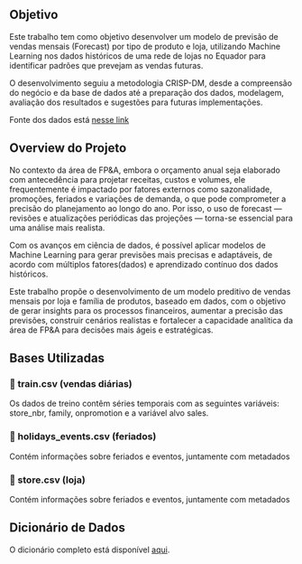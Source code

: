 ## Objetivo 

Este trabalho tem como objetivo desenvolver um modelo de previsão de vendas mensais (Forecast) por tipo de produto e loja, utilizando Machine Learning nos dados históricos de uma rede de lojas no Equador para identificar padrões que prevejam as vendas futuras.

O desenvolvimento seguiu a metodologia CRISP-DM, desde a compreensão do negócio e da base de dados até a preparação dos dados, modelagem, avaliação dos resultados e sugestões para futuras implementações.

Fonte dos dados está [nesse link](https://www.kaggle.com/c/store-sales-time-series-forecasting/data)


## Overview do Projeto

No contexto da área de FP&A, embora o orçamento anual seja elaborado com antecedência para projetar receitas, custos e volumes, ele frequentemente é impactado por fatores externos como sazonalidade, promoções, feriados e variações de demanda, o que pode comprometer a precisão do planejamento ao longo do ano. Por isso, o uso de forecast — revisões e atualizações periódicas das projeções — torna-se essencial para uma análise mais realista.

Com os avanços em ciência de dados, é possível aplicar modelos de Machine Learning para gerar previsões mais precisas e adaptáveis, de acordo com múltiplos fatores(dados) e aprendizado contínuo dos dados históricos.

Este trabalho propõe o desenvolvimento de um modelo preditivo de vendas mensais por loja e família de produtos, baseado em dados, com o objetivo de gerar insights para os processos financeiros,  aumentar a precisão das previsões, construir cenários realistas e fortalecer a capacidade analítica da área de FP&A para decisões mais ágeis e estratégicas.


## Bases Utilizadas

### 📁 train.csv (vendas diárias)
Os dados de treino contêm séries temporais com as seguintes variáveis: store_nbr, family, onpromotion e a variável alvo sales.

### 📁 holidays_events.csv (feriados)
Contém informações sobre feriados e eventos, juntamente com metadados

### 📁 store.csv (loja)
Contém informações sobre feriados e eventos, juntamente com metadados


## Dicionário de Dados
O dicionário completo está disponível [aqui](./DICIONARIO).
